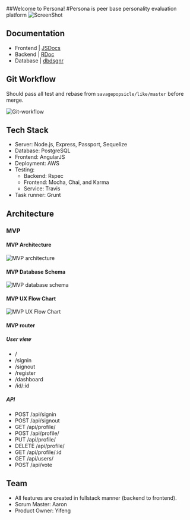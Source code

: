 ##Welcome to Persona!
#Persona is peer base personality evaluation platform
![ScreenShot](https://cloudup.com/cDjVlQ-lBDx)

## Documentation
  
- Frontend | [JSDocs](http://usejsdoc.org/)
- Backend  | [RDoc](http://rdoc.sourceforge.net/)
- Database | [dbdsgnr](http://dbdsgnr.appspot.com/)

## Git Workflow

Should pass all test and rebase from `savagepopsicle/like/master` before merge.

![Git-workflow](https://cldup.com/qQvpX4x3hP.png)

## Tech Stack

- Server: Node.js, Express, Passport, Sequelize
- Database: PostgreSQL
- Frontend: AngularJS
- Deployment: AWS
- Testing:
    - Backend: Rspec
    - Frontend: Mocha, Chai, and Karma
    - Service: Travis 
- Task runner: Grunt

## Architecture

### MVP

#### MVP Architecture

![MVP architecture](https://cldup.com/7usay0HPOL.png)

#### MVP Database Schema

![MVP database schema](https://cldup.com/1GzOPc7fEE.png "MVP database schem")

#### MVP UX Flow Chart

![MVP UX Flow Chart](https://cldup.com/fFCB0098W7.png "MVP UX Flow Chart")

#### MVP router

##### User view

- /
- /signin
- /signout
- /register
- /dashboard
- /id/:id

##### API

* POST /api/signin
* POST /api/signout
* GET /api/profile/
* POST /api/profile/
* PUT /api/profile/
* DELETE /api/profile/
* GET /api/profile/:id
* GET /api/users/
* POST /api/vote

## Team

- All features are created in fullstack manner (backend to frontend).
- Scrum Master: Aaron
- Product Owner: Yifeng
